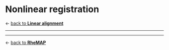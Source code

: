 # Nonlinear registration    

&larr; [back to **Linear alignment**](linear_alignment.md)     

----
<!--
![NMTv1.2_on_D99](images/nonlinear_reg/Nonlin_NMTv1.2_on_D99.png)
![NMTv1.2_on_INIA](images/nonlinear_reg/Nonlin_NMTv1.2_on_INIA.png)
![NMTv1.2_on_MNI](images/nonlinear_reg/Nonlin_NMTv1.2_on_MNI.png)
![NMTv1.2_on_NMTv1.3](images/nonlinear_reg/Nonlin_NMTv1.2_on_NMTv1.3.png)
![NMTv1.2_on_YRK](images/nonlinear_reg/Nonlin_NMTv1.2_on_YRK.png)
![NMTv1.3_on_D99](images/nonlinear_reg/Nonlin_NMTv1.3_on_D99.png)
![NMTv1.3_on_INIA](images/nonlinear_reg/Nonlin_NMTv1.3_on_INIA.png)
![NMTv1.3_on_MNI](images/nonlinear_reg/Nonlin_NMTv1.3_on_MNI.png)
![NMTv1.3_on_YRK](images/nonlinear_reg/Nonlin_NMTv1.3_on_YRK.png)
![D99_on_INIA](images/nonlinear_reg/Nonlin_D99_on_INIA.png)
![D99_on_MNI](images/nonlinear_reg/Nonlin_D99_on_MNI.png)
![D99_on_YRK](images/nonlinear_reg/Nonlin_D99_on_YRK.png)
![INIA_on_MNI](images/nonlinear_reg/Nonlin_INIA_on_MNI.png)
![INIA_on_YRK](images/nonlinear_reg/Nonlin_INIA_on_YRK.png)
![MNI_on_YRK](images/nonlinear_reg/Nonlin_MNI_on_YRK.png)
-->    
---

&larr; [back to **RheMAP**](README.md)     



